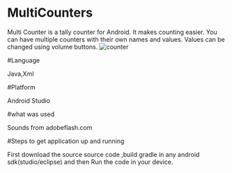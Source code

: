 # MultiCounters
Multi Counter is a tally counter for Android. It makes counting easier. You can have multiple counters with their own names and values. Values can be changed using volume buttons.
![counter](https://cloud.githubusercontent.com/assets/16436289/14058997/44e1443a-f358-11e5-8edf-779836452f14.jpeg)

#Language

Java,Xml

#Platform

Android Studio

#what was used

Sounds from adobeflash.com

#Steps to get application up and running

First download the source source code ,build gradle in any android sdk(studio/eclipse) and then Run the code in your device.
